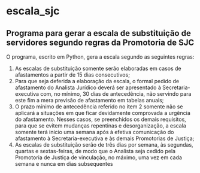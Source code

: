 # escala_sjc
## Programa para gerar a escala de substituição de servidores segundo regras da Promotoria de SJC

O programa, escrito em Python, gera a escala segundo as seguintes regras:

1. As escalas de substituição somente serão elaboradas em casos de afastamentos a partir de 15 dias consecutivos;
1. Para que seja deferida a elaboração da escala, o formal pedido de afastamento do Analista Jurídico deverá ser apresentado à Secretaria-executiva com, no mínimo, 30 dias de antecedência, não servindo para este fim a mera previsão de afastamento em tabelas anuais;
1. O prazo mínimo de antecedência referido no item 2 somente não se aplicará a situações em que ficar devidamente comprovada a urgência do afastamento. Nesses casos, se preenchidos os demais requisitos, para que se evitem mudanças repentinas e desorganização, a escala somente terá início uma semana após à efetiva comunicação do afastamento à Secretaria-executiva e às demais Promotorias de Justiça;
1. As escalas de substituição serão de três dias por semana, às segundas, quartas e sextas-feiras, de modo que o Analista seja cedido pela Promotoria de Justiça de vinculação, no máximo, uma vez em cada semana e nunca em dias subsequentes
